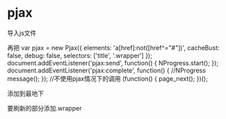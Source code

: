 # pjax

导入js文件

再把
  var pjax = new Pjax({
        elements: 'a[href]:not([href^="#"])',
        cacheBust: false,
        debug: false,
        selectors: ['title', '.wrapper']
    });
    document.addEventListener('pjax:send', function() {
        NProgress.start(); 
    });
    document.addEventListener('pjax:complete', function() {
        //NProgress
        message();
    });
    //不使用pjax情况下的调用
    (function() {
        page_next();
    })();
    
 添加到最地下
 
 要刷新的部分添加.wrapper
